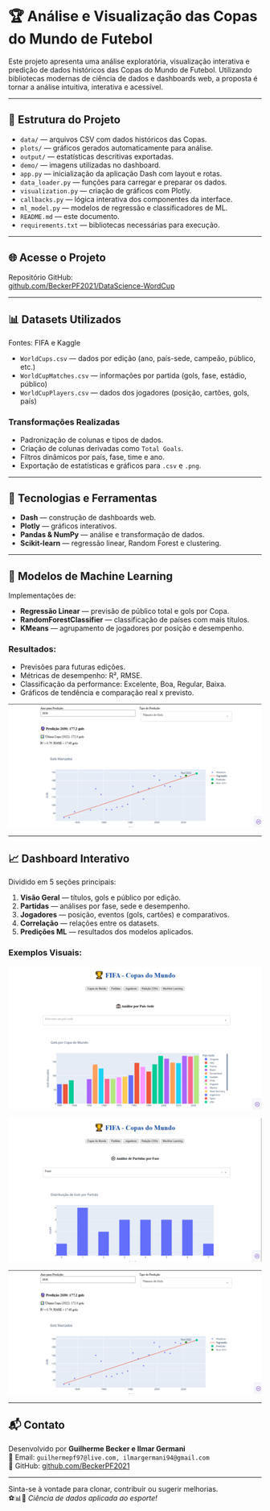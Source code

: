 # 🏆 Análise e Visualização das Copas do Mundo de Futebol

Este projeto apresenta uma análise exploratória, visualização interativa e predição de dados históricos das Copas do Mundo de Futebol. Utilizando bibliotecas modernas de ciência de dados e dashboards web, a proposta é tornar a análise intuitiva, interativa e acessível.

---

## 📁 Estrutura do Projeto

- `data/` — arquivos CSV com dados históricos das Copas.  
- `plots/` — gráficos gerados automaticamente para análise.  
- `output/` — estatísticas descritivas exportadas.  
- `demo/` — imagens utilizadas no dashboard.  
- `app.py` — inicialização da aplicação Dash com layout e rotas.  
- `data_loader.py` — funções para carregar e preparar os dados.  
- `visualization.py` — criação de gráficos com Plotly.  
- `callbacks.py` — lógica interativa dos componentes da interface.  
- `ml_model.py` — modelos de regressão e classificadores de ML.  
- `README.md` — este documento.  
- `requirements.txt` — bibliotecas necessárias para execução.

---

## 🌐 Acesse o Projeto

Repositório GitHub:  
[github.com/BeckerPF2021/DataScience-WordCup](https://github.com/BeckerPF2021/DataScience-WordCup)

---

## 📊 Datasets Utilizados

Fontes: FIFA e Kaggle

- `WorldCups.csv` — dados por edição (ano, país-sede, campeão, público, etc.)  
- `WorldCupMatches.csv` — informações por partida (gols, fase, estádio, público)  
- `WorldCupPlayers.csv` — dados dos jogadores (posição, cartões, gols, país)

### Transformações Realizadas

- Padronização de colunas e tipos de dados.  
- Criação de colunas derivadas como `Total Goals`.  
- Filtros dinâmicos por país, fase, time e ano.  
- Exportação de estatísticas e gráficos para `.csv` e `.png`.

---

## 🧪 Tecnologias e Ferramentas

- **Dash** — construção de dashboards web.  
- **Plotly** — gráficos interativos.  
- **Pandas & NumPy** — análise e transformação de dados.  
- **Scikit-learn** — regressão linear, Random Forest e clustering.

---

## 🤖 Modelos de Machine Learning

Implementações de:

- **Regressão Linear** — previsão de público total e gols por Copa.  
- **RandomForestClassifier** — classificação de países com mais títulos.  
- **KMeans** — agrupamento de jogadores por posição e desempenho.

### Resultados:

- Previsões para futuras edições.  
- Métricas de desempenho: R², RMSE.  
- Classificação da performance: Excelente, Boa, Regular, Baixa.  
- Gráficos de tendência e comparação real x previsto.

![Gráfico de Machine Learning](Demo/machine_learming.png)

---

## 📈 Dashboard Interativo

Dividido em 5 seções principais:

1. **Visão Geral** — títulos, gols e público por edição.  
2. **Partidas** — análises por fase, sede e desempenho.  
3. **Jogadores** — posição, eventos (gols, cartões) e comparativos.  
4. **Correlação** — relações entre os datasets.  
5. **Predições ML** — resultados dos modelos aplicados.

### Exemplos Visuais:

![Dashboard Principal](Demo/Dashboard.png)

![Análise de Partidas](Demo/partidas.png)

![Análise de Predição de Público](Demo/machine_learming.png)

---

## 📬 Contato

Desenvolvido por **Guilherme Becker e Ilmar Germani**  
📧 Email: `guilhermepf97@live.com, ilmargermani94@gmail.com`  
🔗 GitHub: [github.com/BeckerPF2021](https://github.com/BeckerPF2021/DataScience-WordCup)

---

Sinta-se à vontade para clonar, contribuir ou sugerir melhorias.  
⚽📊🚀 *Ciência de dados aplicada ao esporte!*